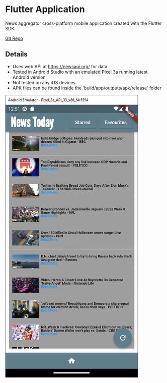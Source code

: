 # Flutter Application
News aggregator cross-platform mobile application created with the Flutter SDK.

[Git Repo](https://github.com/collinc1212/flutter_application)  

## Details  
* Uses web API at https://newsapi.org/ for data
* Tested in Android Studio with an emulated Pixel 3a running latest Android version
* Not tested on any iOS devices
* APK files can be found inside the 'build/app/outputs/apk/release' folder

![Image](Untitled.png)
